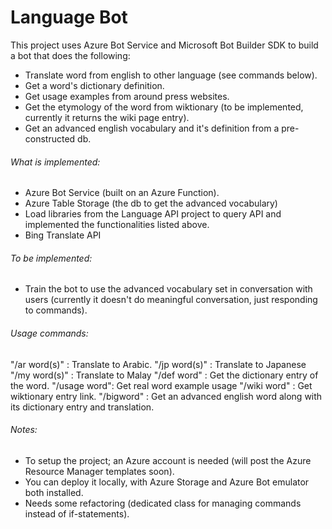 # Language Bot
This project uses Azure Bot Service and Microsoft Bot Builder SDK to build a bot that does the following:
- Translate word from english to other language (see commands below).
- Get a word's dictionary definition.
- Get usage examples from around press websites.
- Get the etymology of the word from wiktionary (to be implemented, currently it returns the wiki page entry).
- Get an advanced english vocabulary and it's definition from a pre-constructed db.

###### What is implemented:
- Azure Bot Service (built on an Azure Function).
- Azure Table Storage (the db to get the advanced vocabulary)
- Load libraries from the Language API project to query API and implemented the functionalities listed above.
- Bing Translate API

###### To be implemented:
- Train the bot to use the advanced vocabulary set in conversation with users (currently it doesn't do meaningful conversation, just responding to commands).

###### Usage commands:
 "/ar word(s)" : Translate to Arabic.
 "/jp word(s)" : Translate to Japanese
 "/my word(s)" : Translate to Malay
 "/def word" : Get the dictionary entry of the word.
 "/usage word": Get real word example usage
 "/wiki word" : Get wiktionary entry link.
 "/bigword" : Get an advanced english word along with its dictionary entry and translation.
 
###### Notes:
 - To setup the project; an Azure account is needed (will post the Azure Resource Manager templates soon).
 - You can deploy it locally, with Azure Storage and Azure Bot emulator both installed.
 - Needs some refactoring (dedicated class for managing commands instead of if-statements). 


